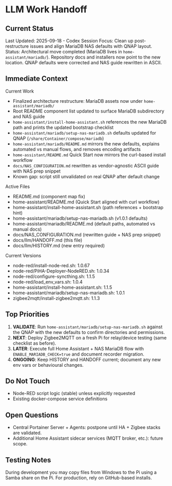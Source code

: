 # LLM Work Handoff

## Current Status

Last Updated: 2025-09-18 - Codex
Session Focus: Clean up post-restructure issues and align MariaDB NAS defaults with QNAP layout.
Status: Architectural move completed (MariaDB lives in `home-assistant/mariadb/`). Repository docs and installers now point to the new location. QNAP defaults were corrected and NAS guide rewritten in ASCII.

## Immediate Context

Current Work
- Finalized architecture restructure: MariaDB assets now under `home-assistant/mariadb/`
- Root README component list updated to surface MariaDB subdirectory and NAS guide
- `home-assistant/install-home-assistant.sh` references the new MariaDB path and prints the updated bootstrap checklist
- `home-assistant/mariadb/setup-nas-mariadb.sh` defaults updated for QNAP (`/share/Container/compose/mariadb`)
- `home-assistant/mariadb/README.md` mirrors the new defaults, explains automated vs manual flows, and removes encoding artifacts
- `home-assistant/README.md` Quick Start now mirrors the curl-based install workflow
- `docs/NAS_CONFIGURATION.md` rewritten as vendor-agnostic ASCII guide with NAS prep snippet
- Known gap: script still unvalidated on real QNAP after default change

Active Files
- README.md (component map fix)
- home-assistant/README.md (Quick Start aligned with curl workflow)
- home-assistant/install-home-assistant.sh (path references + bootstrap hint)
- home-assistant/mariadb/setup-nas-mariadb.sh (v1.0.1 defaults)
- home-assistant/mariadb/README.md (default paths, automated vs manual docs)
- docs/NAS_CONFIGURATION.md (rewritten guide + NAS prep snippet)
- docs/llm/HANDOFF.md (this file)
- docs/llm/HISTORY.md (new entry required)

Current Versions
- node-red/install-node-red.sh: 1.0.67
- node-red/PiHA-Deployer-NodeRED.sh: 1.0.34
- node-red/configure-syncthing.sh: 1.1.5
- node-red/load_env_vars.sh: 1.0.4
- home-assistant/install-home-assistant.sh: 1.1.5
- home-assistant/mariadb/setup-nas-mariadb.sh: 1.0.1
- zigbee2mqtt/install-zigbee2mqtt.sh: 1.1.3

## Top Priorities

1) **VALIDATE**: Run `home-assistant/mariadb/setup-nas-mariadb.sh` against the QNAP with the new defaults to confirm directories and permissions.
2) **NEXT**: Deploy Zigbee2MQTT on a fresh Pi for relay/device testing (same checklist as before).
3) **LATER**: Execute full Home Assistant + NAS MariaDB flow with `ENABLE_MARIADB_CHECK=true` and document recorder migration.
4) **ONGOING**: Keep HISTORY and HANDOFF current; document any new env vars or behavioural changes.

## Do Not Touch

- Node-RED script logic (stable) unless explicitly requested
- Existing docker-compose service definitions

## Open Questions

- Central Portainer Server + Agents: postpone until HA + Zigbee stacks are validated.
- Additional Home Assistant sidecar services (MQTT broker, etc.): future scope.

## Testing Notes

During development you may copy files from Windows to the Pi using a Samba share on the Pi. For production, rely on GitHub-based installs.
